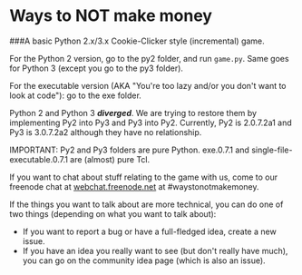 # Ways to NOT make money
###A basic Python 2.x/3.x Cookie-Clicker style (incremental) game.

For the Python 2 version, go to the py2 folder, and run `game.py`. Same goes for Python 3 (except you go to the py3 folder).

For the executable version (AKA "You're too lazy and/or you don't want to look at code"): go to the exe folder.

Python 2 and Python 3 ***diverged***. We are trying to restore them by implementing Py2 into Py3 and Py3 into Py2. Currently, Py2 is 2.0.7.2a1 and Py3 is 3.0.7.2a2 although they have no relationship.

IMPORTANT: Py2 and Py3 folders are pure Python. exe.0.7.1 and single-file-executable.0.7.1 are (almost) pure Tcl.

If you want to chat about stuff relating to the game with us, come to our freenode chat at [webchat.freenode.net](http://webchat.freenode.net/?channels=waystonotmakemoney) at #waystonotmakemoney.

If the things you want to talk about are more technical, you can do one of two things (depending on what you want to talk about):
  - If you want to report a bug or have a full-fledged idea, create a new issue.
  - If you have an idea you really want to see (but don't really have much), you can go on the community idea page (which is also an issue).
